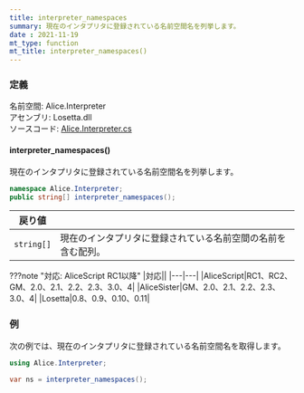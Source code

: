 ```yaml
---
title: interpreter_namespaces
summary: 現在のインタプリタに登録されている名前空間名を列挙します。
date : 2021-11-19
mt_type: function
mt_title: interpreter_namespaces()
---
```


### 定義
名前空間: Alice.Interpreter<br/>
アセンブリ: Losetta.dll<br/>
ソースコード: [Alice.Interpreter.cs](https://github.com/WSOFT-Project/Losetta/blob/master/Losetta/NameSpaces/Alice.Interpreter.cs)

#### interpreter_namespaces()

現在のインタプリタに登録されている名前空間名を列挙します。

```cs title="AliceScript"
namespace Alice.Interpreter;
public string[] interpreter_namespaces();
```

|戻り値| |
|-|-|
|`string[]`|現在のインタプリタに登録されている名前空間の名前を含む配列。|

???note "対応: AliceScript RC1以降"
    |対応||
    |---|---|
    |AliceScript|RC1、RC2、GM、2.0、2.1、2.2、2.3、3.0、4|
    |AliceSister|GM、2.0、2.1、2.2、2.3、3.0、4|
    |Losetta|0.8、0.9、0.10、0.11|

### 例
次の例では、現在のインタプリタに登録されている名前空間名を取得します。

```cs title="AliceScript"
using Alice.Interpreter;

var ns = interpreter_namespaces();
```